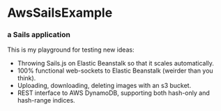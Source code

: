 # AwsSailsExample
### a Sails application

This is my playground for testing new ideas:

* Throwing Sails.js on Elastic Beanstalk so that it scales automatically.
* 100% functional web-sockets to Elastic Beanstalk (weirder than you think).
* Uploading, downloading, deleting images with an s3 bucket.
* REST interface to AWS DynamoDB, supporting both hash-only and hash-range indices.